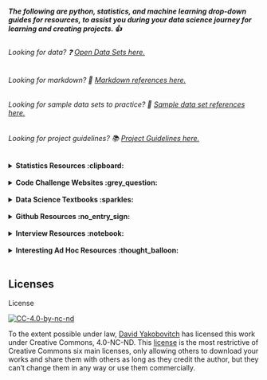 ##### The following are python, statistics, and machine learning drop-down guides for resources, to assist you during your data science journey for learning and creating projects.  :thumbsup:

<p style="text-align: center;">

###### Looking for data? :question: [Open Data Sets here.](https://github.com/davidyakobovitch/open_data_sets)
</p>

<p style="text-align: center;">

###### Looking for markdown? :notebook_with_decorative_cover: [Markdown references here.](https://github.com/davidyakobovitch/python_data_science_resources/blob/master/markdown_reference.md)
</p>

<p style="text-align: center;">

###### Looking for sample data sets to practice? :file_folder: [Sample data set references here.](https://github.com/davidyakobovitch/sample_data_sets)
</p>

<p style="text-align: center;">

###### Looking for project guidelines? :books: [Project Guidelines here.](https://github.com/davidyakobovitch/project_guidelines)
</p>




<details>
  <summary><strong>Statistics Resources :clipboard:</strong></summary>

1. [Intro to Stats Learning](http://www-bcf.usc.edu/~gareth/ISL/)
2. [Fundamental Statistics](https://sites.google.com/site/fundamentalstatistics/chapter1)
3. [Online Stats](http://onlinestatbook.com/2/)
4. [Practical Statistics](https://www.amazon.com/Practical-Statistics-Data-Scientists-Essential/dp/1491952962/ref=sr_1_4?ie=UTF8&qid=1521666554&sr=8-4&keywords=statistics)
5. [Stats in Nutshell](https://www.amazon.com/Statistics-Nutshell-Desktop-Quick-Reference/dp/1449316824/ref=sr_1_2?ie=UTF8&qid=1521666535&sr=8-2&keywords=stats+nutshell)
</details>
<br>
<details>
  <summary><strong>Code Challenge Websites :grey_question:</strong></summary>
  
1. [Code Wars](https://www.codewars.com/)
2. [Hacker Rank](https://www.hackerrank.com/)
3. [Project Euler](https://projecteuler.net/)
4. [Hacker Earth](https://www.hackerearth.com/)
</details>
<br>
<details>
  <summary><strong>Data Science Textbooks :sparkles:</strong></summary>
  
1. [Data Analysis](https://amzn.to/2kXTyKT) and [Github Repo](https://github.com/wesm/pydata-book)
2. [Feature Engineering](https://amzn.to/2sJaol0) and [Github Repo](https://github.com/divyasusarla/features)
3. [Machine Learning](https://amzn.to/2sK5Pa5) and [Github Repo](https://github.com/ageron/handson-ml)
4. [Python Data Science Handbook](https://amzn.to/2LD3vsw) and [Github Repo](https://github.com/jakevdp/PythonDataScienceHandbook)
5. [Introduction to ML/Deep Learning](https://amzn.to/2kYxIGZ) and [Github Repo](https://github.com/rasbt/python-machine-learning-book-2nd-edition)
6. [Deep Learning with Python](https://amzn.to/2l3rd65) and [Github Repo](https://github.com/fchollet/deep-learning-with-python-notebooks)
7. [Tensorflow Deep Learning Cookbook](https://amzn.to/2sKHRvf) and [Github Repo](https://github.com/agulli/tensorflowCookbook)
8. [Image Processing - Python](https://amzn.to/2xY516n) and [Github Repo](https://github.com/mbeyeler/opencv-machine-learning)
9. [Deep Learning - Goodfellow](https://amzn.to/2MRpU6D) and [Resources](http://www.deeplearningbook.org/exercises.html)
</details>

<br>
<details>
  <summary><strong>Github Resources :no_entry_sign:</strong></summary>

1. [Software Carpentry](http://swcarpentry.github.io/git-novice/)
2. [Github Lab](https://lab.github.com/)
3. [Toptal Git Tips](https://www.toptal.com/git/tips-and-practices)
4. [Advanced Git](https://www.toptal.com/git/the-advanced-git-guide)
5. [Atlassian Version Control](https://www.atlassian.com/git/tutorials/what-is-version-control)
</details>

<br>
<details>
  <summary><strong>Interview Resources :notebook:</strong></summary>

1. [Tech Interview Handbook](https://github.com/yangshun/tech-interview-handbook)
2. [Cracking DS Interview](https://github.com/hopelessoptimism/cracking-the-data-science-interview)
3. [Springboard](https://www.springboard.com/blog/data-science-interviews-lessons/)
4. [DS Preparation](http://www.acheronanalytics.com/acheron-blog/how-to-prepare-for-a-data-science-interview)
5. [100 DS Questions](https://www.dezyre.com/article/100-data-science-interview-questions-and-answers-general-for-2018/184)
6. [100 Numpy Exercises](https://github.com/rougier/numpy-100)
7. [100 Data Analyst Questions](https://www.dezyre.com/article/data-analyst-interview-questions-to-prepare-for-in-2018/324)
</details>

<br>
<details>
  <summary><strong>Interesting Ad Hoc Resources :thought_balloon:</strong></summary>

1. [Awful AI](https://github.com/daviddao/awful-ai)
2. [Curated Data Science Blogs](https://github.com/rushter/data-science-blogs)
3. [Awesome ML Resources](https://github.com/josephmisiti/awesome-machine-learning)
4. [Share Code - Binder](https://mybinder.org/)
5. [Share Code - Gist](https://gist.github.com/)
6. [Visual Studio Code Editor](https://code.visualstudio.com/)
7. [Scipy Lectures](http://www.scipy-lectures.org/)
</details>
<br>

## Licenses
License

[![CC-4.0-by-nc-nd](https://licensebuttons.net/l/by-nc-nd/3.0/88x31.png)](https://creativecommons.org/licenses/by-nc-nd/4.0/)

To the extent possible under law, [David Yakobovitch](http://davidyakobovitch.com/) has licensed this work under Creative Commons, 4.0-NC-ND.  This [license](https://creativecommons.org/licenses/by-nc-nd/4.0/) is the most restrictive of Creative Commons six main licenses, only allowing others to download your works and share them with others as long as they credit the author, but they can’t change them in any way or use them commercially.
